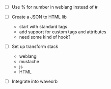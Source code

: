 - [ ] Use % for number in weblang instead of #

- [ ] Create a JSON to HTML lib
  - start with standard tags
  - add support for custom tags and attributes
  - need some kind of hook?

- [ ] Set up transform stack
  - weblang
  - mustache
  - js
  - HTML

- [ ] Integrate into waveorb

